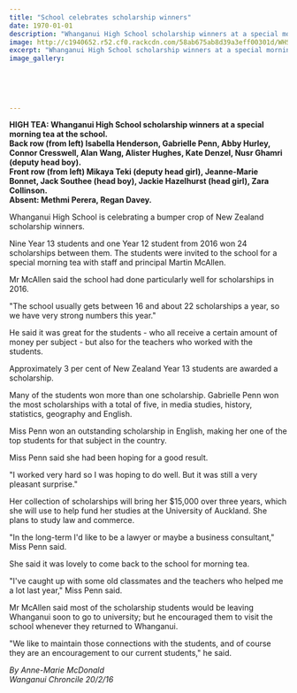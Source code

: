 ```yaml
---
title: "School celebrates scholarship winners"
date: 1970-01-01
description: "Whanganui High School scholarship winners at a special morning tea at the school, pictured here with the school current head and deputy head boys and girls..."
image: http://c1940652.r52.cf0.rackcdn.com/58ab675ab8d39a3eff00301d/WHS-scholarship-winners-end-2016-beg-2017-morning-t.jpg
excerpt: "Whanganui High School scholarship winners at a special morning tea at the school, pictured here with the school current head and deputy head boys and girls."
image_gallery:
    
    
    
    
    
---
```


<p><strong>HIGH TEA: Whanganui High School scholarship winners at a special morning tea at the school. <br /> Back row (from left) Isabella Henderson, Gabrielle Penn, Abby Hurley, Connor Cresswell, Alan Wang, Alister Hughes, Kate Denzel, Nusr Ghamri (deputy head boy). <br />Front row (from left) Mikaya Teki (deputy head girl), Jeanne-Marie Bonnet, Jack Southee (head boy), Jackie Hazelhurst (head girl), Zara Collinson. <br />Absent: Methmi Perera, Regan Davey.</strong></p>
<p>Whanganui High School is celebrating a bumper crop of New Zealand scholarship winners.</p>
<p>Nine Year 13 students and one Year 12 student from 2016 won 24 scholarships between them. The students were invited to the school for a special morning tea with staff and principal Martin McAllen.</p>
<p>Mr McAllen said the school had done particularly well for scholarships in 2016.</p>
<p>"The school usually gets between 16 and about 22 scholarships a year, so we have very strong numbers this year."</p>
<p>He said it was great for the students - who all receive a certain amount of money per subject - but also for the teachers who worked with the students.</p>
<p>Approximately 3 per cent of New Zealand Year 13 students are awarded a scholarship.</p>
<p>Many of the students won more than one scholarship. Gabrielle Penn won the most scholarships with a total of five, in media studies, history, statistics, geography and English.</p>
<p>Miss Penn won an outstanding scholarship in English, making her one of the top students for that subject in the country.</p>
<p>Miss Penn said she had been hoping for a good result.</p>
<p>"I worked very hard so I was hoping to do well. But it was still a very pleasant surprise."</p>
<p>Her collection of scholarships will bring her $15,000 over three years, which she will use to help fund her studies at the University of Auckland. She plans to study law and commerce. &nbsp;</p>
<p>"In the long-term I'd like to be a lawyer or maybe a business consultant," Miss Penn said.</p>
<p>She said it was lovely to come back to the school for morning tea.</p>
<p>"I've caught up with some old classmates and the teachers who helped me a lot last year," Miss Penn said.</p>
<p>Mr McAllen said most of the scholarship students would be leaving Whanganui soon to go to university; but he encouraged them to visit the school whenever they returned to Whanganui.</p>
<p>"We like to maintain those connections with the students, and of course they are an encouragement to our current students," he said.</p>
<p class="clear syndicator"><em>By Anne-Marie McDonald</em><br /><em>Wanganui Chroncile 20/2/16&nbsp;</em></p>

